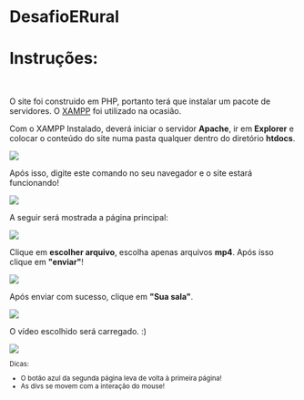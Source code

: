 # DesafioERural
<h1>Instruções:</h1>
<br>
<p>O site foi construido em PHP, portanto terá que instalar um pacote de servidores. O <a href="https://www.apachefriends.org/pt_br/index.html">XAMPP</a> foi utilizado na ocasião.</p>
<p>Com o XAMPP Instalado, deverá iniciar o servidor <strong>Apache</strong>, ir em <strong>Explorer</strong> e colocar o conteúdo do site numa pasta qualquer dentro do diretório <strong>htdocs</strong>. </p>
<img src="https://user-images.githubusercontent.com/83461178/199908491-b43e7b94-a983-43de-ad71-145d2dd9c8fa.png">
<p>Após isso, digite este comando no seu navegador e o site estará funcionando!</p>
<img src="https://user-images.githubusercontent.com/83461178/199909161-899d67f3-b841-4fa7-b5eb-892970d168c2.png">
<p>A seguir será mostrada a página principal:</p>
<img src="https://user-images.githubusercontent.com/83461178/199910099-c387d364-02ec-4983-81f7-4444b1ffd1f4.png">
<p>Clique em <strong>escolher arquivo</strong>, escolha apenas arquivos <strong>mp4</strong>. Após isso clique em <strong>"enviar"</strong>!</p>
<img src="https://user-images.githubusercontent.com/83461178/199910175-4bff9302-704e-4044-b6f9-f90084a5d808.png">
<p>Após enviar com sucesso, clique em <strong>"Sua sala"</strong>.</p>
<img src="https://user-images.githubusercontent.com/83461178/199910558-f53ebdd4-5029-41a4-873d-a7666a931b20.png">
<p>O vídeo escolhido será carregado. :)</p>
<img src="https://user-images.githubusercontent.com/83461178/199911037-0b27d857-c209-4693-87b3-a4756c77901c.png">
<small>
<p>Dicas: </p>
<ul>
<li>O botão azul da segunda página leva de volta à primeira página!</li>
<li>As divs se movem com a interação do mouse!</li>
</ul
</small>
